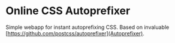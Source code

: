 Online CSS Autoprefixer
=======================

Simple webapp for instant autoprefixing CSS. Based on invaluable [https://github.com/postcss/autoprefixer](Autoprefixer).
